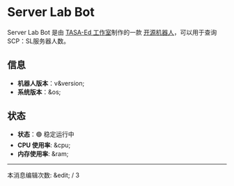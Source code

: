 # Server Lab Bot

Server Lab Bot 是由 [TASA-Ed 工作室](https://www.tasaed.top/)制作的一款 [开源机器人](https://github.com/TASA-Ed/yhslbot)，可以用于查询SCP：SL服务器人数。

## 信息

- **机器人版本**：v&version;
- **系统版本**：&os;

## 状态

- **状态**：🟢 稳定运行中
- **CPU 使用率**: &cpu;
- **内存使用率**: &ram;

---

本消息编辑次数: &edit; / 3